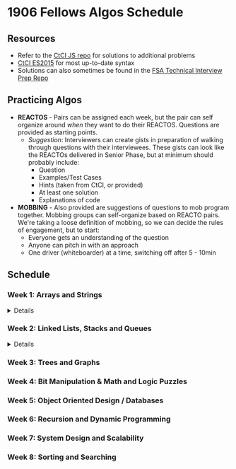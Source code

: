 # 1906 Fellows Algos Schedule

## Resources

- Refer to the [CtCI JS repo](https://github.com/careercup/CtCI-6th-Edition-JavaScript) for solutions to additional problems
- [CtCI ES2015](https://github.com/careercup/CtCI-6th-Edition-JavaScript-ES2015) for most up-to-date syntax
- Solutions can also sometimes be found in the [FSA Technical Interview Prep Repo](https://github.com/FullstackAcademy/technical-interview-prep/)

## Practicing Algos

- **REACTOS** - Pairs can be assigned each week, but the pair can self organize around _when_ they want to do their REACTOS. Questions are provided as starting points.
  - _Suggestion_: Interviewers can create gists in preparation of walking through questions with their interviewees. These gists can look like the REACTOs delivered in Senior Phase, but at minimum should probably include:
    - Question
    - Examples/Test Cases
    - Hints (taken from CtCI, or provided)
    - At least one solution
    - Explanations of code
- **MOBBING** - Also provided are suggestions of questions to mob program together. Mobbing groups can self-organize based on REACTO pairs. We're taking a loose definition of mobbing, so we can decide the rules of engagement, but to start:
  - Everyone gets an understanding of the question
  - Anyone can pitch in with an approach
  - One driver (whiteboarder) at a time, switching off after 5 - 10min

## Schedule

### Week 1: Arrays and Strings

<details>

#### REACTOS

- 1.5: One Away (aka simpler Levenshtein Distance)
  <details>
  There are three types of edits that can be performed on strings: insert a character, remove a character, or replace a character. Given two strings, write a function to check if they are one edit (or zero edits) away.
  - Solutions:
    - [CtCI JS](https://github.com/careercup/CtCI-6th-Edition-JavaScript/blob/master/chapter01/1.5%20-%20OneAway/oneAway.js)
    - [CtCI ES2015](https://github.com/careercup/CtCI-6th-Edition-JavaScript-ES2015/blob/master/src/chapter1/ch1-q5.js)
  - Gists:
    - N/A
    <details><summary>Hints</summary>
      - #23: Start with the easy thing. Can you check each of the conditions separately?
      - #97: What is the relationship between "insert" and "remove"? Do they need to be two separate checks?
      - #130: Can you do all three checks in a single pass?
    </details>
  </details>
- 1.7 Rotate Matrix (aka Rotate Image)
  <details>
  Given an image represented by an NxN matrix, where each pixel in the image is 4 bytes, write a method to rotate the image by 90 degrees. Can you do this in place?
  - Solutions:
    - [CtCI JS](https://github.com/careercup/CtCI-6th-Edition-JavaScript/blob/master/chapter01/1.7%20-%20Rotate%20Matrix/rotateMatrix.js)
    - [CtCI ES2015](https://github.com/careercup/CtCI-6th-Edition-JavaScript-ES2015/blob/master/src/chapter1/ch1-q7.js)
  - Gists:
    - N/A
    <details><summary>Hints</summary>
      - #51: Try thinking about it layer by layer. Can you rotate a specific layer?
      - #100: Rotating a layer means swapping the layer in 4 arrays. Could you swap the values in 2 arrays? Could you extend this to 4?
    </details>
  </details>
- 1.9 String Rotation
  <details>
  There are three types of edits that can be performed on strings: insert a character, remove a character, or replace a character. Given two strings, write a function to check if they are one edit (or zero edits) away.
  - Solutions:
    - [CtCI JS](https://github.com/careercup/CtCI-6th-Edition-JavaScript/blob/master/chapter01/1.9%20-%20String%20Rotation/stringRotation.js)
    - [CtCI ES2015](https://github.com/careercup/CtCI-6th-Edition-JavaScript-ES2015/blob/master/src/chapter1/ch1-q9.js)
  - Gists:
    - N/A
    <details><summary>Hints</summary>
      - #104: Think about the earlier hint. Then think about what happens when you concatenate `erbottlewat` to itself.
    </details>
  </details>

#### MOB

- 16.22 Langston's Ant
- 16.17 Contiguous Sequence (DP)

</details>

### Week 2: Linked Lists, Stacks and Queues

<details>

#### REACTOS

- QUESTION

  <details>
  Question Summary
    <details><summary>Hints</summary>
    - #N: Hint description
    </details>
  </details>

#### MOB

- 16.N1 Mob Question 1
- 16.N2 Mob Question 2

</details>

### Week 3: Trees and Graphs

### Week 4: Bit Manipulation & Math and Logic Puzzles

### Week 5: Object Oriented Design / Databases

### Week 6: Recursion and Dynamic Programming

### Week 7: System Design and Scalability

### Week 8: Sorting and Searching
